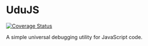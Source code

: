 # UduJS

[![Coverage Status](https://coveralls.io/repos/github/Heliax44/udujs/badge.svg?branch=master)](https://coveralls.io/github/Heliax44/udujs?branch=master)

A simple universal debugging utility for JavaScript code.

